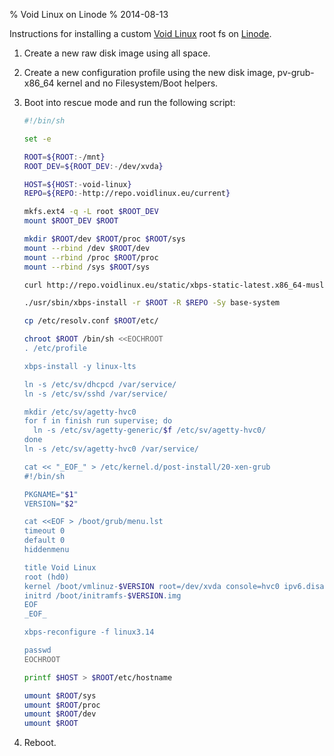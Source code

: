 % Void Linux on Linode
% 2014-08-13

Instructions for installing a custom [Void Linux][] root fs on
[Linode][].

1. Create a new raw disk image using all space.
2. Create a new configuration profile using the new disk image,
   pv-grub-x86_64 kernel and no Filesystem/Boot helpers.
3. Boot into rescue mode and run the following script:

    ```sh
    #!/bin/sh

    set -e

    ROOT=${ROOT:-/mnt}
    ROOT_DEV=${ROOT_DEV:-/dev/xvda}

    HOST=${HOST:-void-linux}
    REPO=${REPO:-http://repo.voidlinux.eu/current}

    mkfs.ext4 -q -L root $ROOT_DEV
    mount $ROOT_DEV $ROOT

    mkdir $ROOT/dev $ROOT/proc $ROOT/sys
    mount --rbind /dev $ROOT/dev
    mount --rbind /proc $ROOT/proc
    mount --rbind /sys $ROOT/sys

    curl http://repo.voidlinux.eu/static/xbps-static-latest.x86_64-musl.tar.xz | tar xJ

    ./usr/sbin/xbps-install -r $ROOT -R $REPO -Sy base-system

    cp /etc/resolv.conf $ROOT/etc/

    chroot $ROOT /bin/sh <<EOCHROOT
    . /etc/profile

    xbps-install -y linux-lts
    
    ln -s /etc/sv/dhcpcd /var/service/
    ln -s /etc/sv/sshd /var/service/

    mkdir /etc/sv/agetty-hvc0
    for f in finish run supervise; do
      ln -s /etc/sv/agetty-generic/$f /etc/sv/agetty-hvc0/
    done
    ln -s /etc/sv/agetty-hvc0 /var/service/

    cat << "_EOF_" > /etc/kernel.d/post-install/20-xen-grub
    #!/bin/sh

    PKGNAME="$1"
    VERSION="$2"

    cat <<EOF > /boot/grub/menu.lst
    timeout 0
    default 0
    hiddenmenu

    title Void Linux
    root (hd0)
    kernel /boot/vmlinuz-$VERSION root=/dev/xvda console=hvc0 ipv6.disable=1 quiet
    initrd /boot/initramfs-$VERSION.img
    EOF
    _EOF_

    xbps-reconfigure -f linux3.14

    passwd
    EOCHROOT

    printf $HOST > $ROOT/etc/hostname

    umount $ROOT/sys
    umount $ROOT/proc
    umount $ROOT/dev
    umount $ROOT
    ```
5. Reboot.

[Void Linux]: http://voidlinux.eu/
[Linode]: https://www.linode.com/
